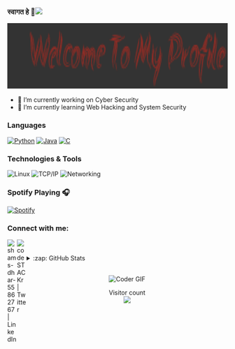 ### स्वागत हे 👋<img src="https://media.giphy.com/media/mGcNjsfWAjY5AEZNw6/giphy.gif" width="50">

<p  align="center"><img height="150" src = "https://github.com/shams33/shams33/blob/main/Vanilla-33.3s-276px.gif"></p>

- 🔭 I’m currently working on Cyber Security 
- 🌱 I’m currently learning Web Hacking and System Security 














### Languages

[![Python](https://img.shields.io/badge/-Python-fff?&logo=python)](https://github.com/shams33?tab=repositories&q=&type=&language=python)
[![Java](https://img.shields.io/badge/-Java-fff?&logo=Java&logoColor=007396)](https://github.com/shams33?tab=repositories&q=&type=&language=java)
[![C](https://img.shields.io/badge/-C-fff?&logo=C)](https://github.com/shams33?tab=repositories&q=&type=&language=c)

### Technologies & Tools


![Linux](https://img.shields.io/badge/-Linux-fff?&logo=linux&logoColor=000)
![TCP/IP](https://img.shields.io/badge/-TCP/IP-fff?&logo=Cisco)
![Networking](http://img.shields.io/badge/-Networking-fff?&logo=cisco)




### Spotify Playing 🎧

[![Spotify](https://novatoremn.shams33.vercel.app/api/spotify)](https://open.spotify.com/user/shams33)

### Connect with me:

[<img align="left" alt="shams-dhar-55862767 | LinkedIn" width="22px" src="https://cdn.jsdelivr.net/npm/simple-icons@v3/icons/linkedin.svg" />][linkedin]

[<img align="left" alt="codeSTACKr | Twitter" width="22px" src="https://cdn.jsdelivr.net/npm/simple-icons@v3/icons/twitter.svg" />][twitter]

</br>
<br>
<details>
  <summary>:zap: GitHub Stats</summary>

  <img align="left" alt="codeSTACKr's GitHub Stats" src="https://github-readme-stats-iota-beryl.vercel.app/api?username=shams33&show_icons=true&hide_border=true&show_icons=true&include_all_commits=true&count_private=true&line_height=21&text_color=000&icon_color=000&bg_color=0,ea6161,ffc64d,fffc4d,52fa5a&theme=graywhite" />
<img height="137.3px" src="https://github-readme-stats.shams33.vercel.app/api/top-langs/?username=shams33&hide=html&hide_title=true&hide_border=true&layout=compact&langs_count=7&exclude_repo=comp426&text_color=000&icon_color=fff&bg_color=0,52fa5a,4dfcff,c64dff&theme=graywhite" /></a>
</details> 

<br>


<p  align="center"><img src="https://media.giphy.com/media/l0IyeheChYxx2byDu/giphy.gif" alt="Coder GIF" width="300" height="300"> 
<p align="center"> 
  Visitor count<br>
  <img src="https://profile-counter.glitch.me/shams33/count.svg" />

[linkedin]: https://www.linkedin.com/in/shams-dhar-55862767/
[twitter]: https://twitter.com/ShamsMJ






